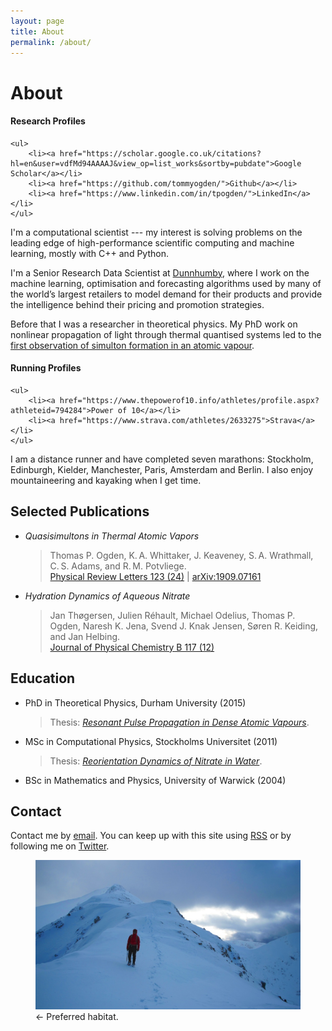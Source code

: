 ```yaml
---
layout: page
title: About
permalink: /about/
---
```


<h1>About</h1>

<aside class="sidebox">
    <h4>Research Profiles</h4>

    <ul>
        <li><a href="https://scholar.google.co.uk/citations?hl=en&user=vdfMd94AAAAJ&view_op=list_works&sortby=pubdate">Google Scholar</a></li>
        <li><a href="https://github.com/tommyogden/">Github</a></li>
        <li><a href="https://www.linkedin.com/in/tpogden/">LinkedIn</a></li>
    </ul>
</aside>

I'm a computational scientist --- my interest is solving problems on the leading
edge of high-performance scientific computing and machine learning, mostly with
C++ and Python.

I'm a Senior Research Data Scientist at [Dunnhumby](https://www.dunnhumby.com),
where I work on the machine learning, optimisation and forecasting algorithms
used by many of the world’s largest retailers to model demand for their products
and provide the intelligence behind their pricing and promotion strategies.

Before that I was a researcher in theoretical physics. My PhD work on nonlinear
propagation of light through thermal quantised systems led to the [first
observation of simulton formation in an atomic vapour][aps-syn].

[aps-syn]: https://physics.aps.org/synopsis-for/10.1103/PhysRevLett.123.243604

<aside class="sidebox">
    <h4>Running Profiles</h4>

    <ul>
        <li><a href="https://www.thepowerof10.info/athletes/profile.aspx?athleteid=794284">Power of 10</a></li>
        <li><a href="https://www.strava.com/athletes/2633275">Strava</a></li>
    </ul>
</aside>

I am a distance runner and have completed seven marathons: Stockholm, Edinburgh,
Kielder, Manchester, Paris, Amsterdam and Berlin. I also enjoy mountaineering
and kayaking when I get time.

<h2>Selected Publications</h2>

- _Quasisimultons in Thermal Atomic Vapors_
    
  > Thomas P. Ogden, K. A. Whittaker, J. Keaveney, S. A. Wrathmall, C. S. Adams,
  and R. M. Potvliege.  
  > [Physical Review Letters 123 (24)][prl-simultons] |
  [arXiv:1909.07161][arxiv-simultons]

- _Hydration Dynamics of Aqueous Nitrate_

     >Jan Thøgersen, Julien Réhault, Michael Odelius, Thomas P. Ogden, 
    Naresh K. Jena, Svend J. Knak Jensen, Søren R. Keiding, and Jan Helbing.  
    > [Journal of Physical Chemistry B 117 (12)][jpc-nitrate]

## Education

- PhD in Theoretical Physics, Durham University (2015)

    > Thesis: [_Resonant Pulse Propagation in Dense Atomic Vapours_][thesis-phd].

- MSc in Computational Physics, Stockholms Universitet (2011)

    > Thesis: [_Reorientation Dynamics of Nitrate in Water_][thesis-nitrate].

- BSc in Mathematics and Physics, University of Warwick (2004)

<h2>Contact</h2>

Contact me by <a
href="mailto:&#116;&#64;&#111;&#103;&#100;&#101;&#110;&#46;&#101;&#117;">email</a>.
You can keep up with this site using [RSS](/atom.xml) or by following me on
[Twitter](http://twitter.com/thomasogden).

<figure>
<img class="text" src="/assets/photos/2014/glen-coe/glen-coe-004.jpg" />
<figcaption>&larr; Preferred habitat.</figcaption>
</figure>

[prl-simultons]: https://journals.aps.org/prl/abstract/10.1103/PhysRevLett.123.243604
[arxiv-simultons]: https://arxiv.org/abs/1909.07161
[jpc-nitrate]: https://pubs.acs.org/doi/full/10.1021/jp310090u

[thesis-phd]: https://github.com/tommyogden/phd-thesis/releases/download/v1.1/thesis_thomasogden_v1.1.pdf
[thesis-nitrate]: /assets/nitrate/reorientation-dynamics-of-nitrate-in-water.pdf
